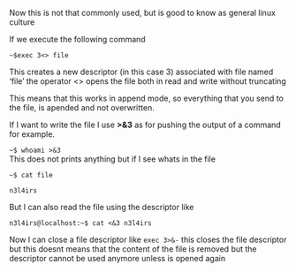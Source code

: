 Now this is not that commonly used, but is good to know as general linux culture

If we execute the following command

`~$exec 3<> file`

This creates a new descriptor (in this case 3) associated with file named ‘file’ the operator <> opens the file both in read and write without truncating

This means that this works in append mode, so everything that you send to the file, is apended and not overwritten.

  

If I want to write the file I use **>&3** as for pushing the output of a command for example.  
  

`~$ whoami >&3`  
This does not prints anything but if I see whats in the file  

`~$ cat file`

`n3l4irs`

But I can also read the file using the descriptor like

`n3l4irs@localhost:~$ cat <&3 n3l4irs`

  

Now I can close a file descriptor like `exec 3>&-` this closes the file descriptor but this doesnt means that the content of the file is removed but the descriptor cannot be used anymore unless is opened again